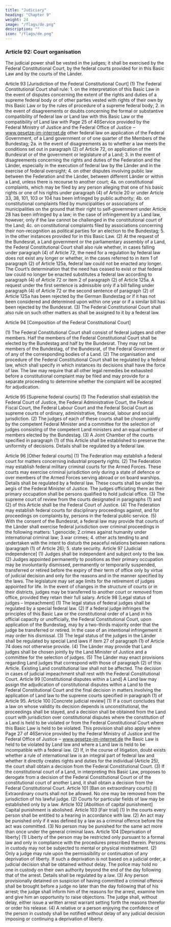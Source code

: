 ```yaml
---
title: "Judiciary"
heading: "Chapter 9"
weight: 24
image: "/flags/de.png"
description: ""
icon: "/flags/de.png"
---
```




### Article 92: Court organisation

The judicial power shall be vested in the judges; it shall be exercised by the Federal Constitutional
Court, by the federal courts provided for in this Basic Law and by the courts of the Länder.

Article 93
[Jurisdiction of the Federal Constitutional Court]
(1) The Federal Constitutional Court shall rule:
1.
on the interpretation of this Basic Law in the event of disputes concerning the extent of
the rights and duties of a supreme federal body or of other parties vested with rights of their own by
this Basic Law or by the rules of procedure of a supreme federal body;
2.
in the event of disagreements or doubts concerning the formal or substantive
compatibility of federal law or Land law with this Basic Law or the compatibility of Land law with
Page 25 of 46Service provided by the Federal Ministry of Justice
and the Federal Office of Justice ‒ www.gesetze-im-internet.de
other federal law on application of the Federal Government, of a Land government or of one
quarter of the Members of the Bundestag;
2a.
in the event of disagreements as to whether a law meets the conditions set out in
paragraph (2) of Article 72, on application of the Bundesrat or of the government or legislature of a
Land;
3. in the event of disagreements concerning the rights and duties of the Federation and the
Länder, especially in the execution of federal law by the Länder and in the exercise of federal
oversight;
4. on other disputes involving public law between the Federation and the Länder, between
different Länder or within a Land, unless there is recourse to another court;
4a.
on constitutional complaints, which may be filed by any person alleging that one of his
basic rights or one of his rights under paragraph (4) of Article 20 or under Article 33, 38, 101, 103
or 104 has been infringed by public authority;
4b.
on constitutional complaints filed by municipalities or associations of municipalities on the
ground that their right to self-government under Article 28 has been infringed by a law; in the case
of infringement by a Land law, however, only if the law cannot be challenged in the constitutional
court of the Land;
4c. on constitutional complaints filed by associations concerning their non-recognition as
political parties for an election to the Bundestag;
5. in the other instances provided for in this Basic Law.
(2) At the request of the Bundesrat, a Land government or the parliamentary assembly of a Land, the
Federal Constitutional Court shall also rule whether, in cases falling under paragraph (4) of Article 72,
the need for a regulation by federal law does not exist any longer or whether, in the cases referred to
in item 1 of paragraph (2) of Article 125a, federal law could not be enacted any longer. The Court’s
determination that the need has ceased to exist or that federal law could no longer be enacted
substitutes a federal law according to paragraph (4) of Article 72 or item 2 of paragraph (2) of Article
125a. A request under the first sentence is admissible only if a bill falling under paragraph (4) of Article 72 or the second sentence of paragraph (2) of Article 125a has been rejected by the German
Bundestag or if it has not been considered and determined upon within one year or if a similar bill has
been rejected by the Bundesrat.
(3) The Federal Constitutional Court shall also rule on such other matters as shall be assigned to it by
a federal law.

Article 94
[Composition of the Federal Constitutional Court]

(1) The Federal Constitutional Court shall consist of federal judges and other members. Half the
members of the Federal Constitutional Court shall be elected by the Bundestag and half by the
Bundesrat. They may not be members of the Bundestag, of the Bundesrat, of the Federal Government
or of any of the corresponding bodies of a Land.
(2) The organisation and procedure of the Federal Constitutional Court shall be regulated by a federal
law, which shall specify in which instances its decisions shall have the force of law. The law may
require that all other legal remedies be exhausted before a constitutional complaint may be filed and
may provide for a separate proceeding to determine whether the complaint will be accepted for
adjudication.

Article 95
[Supreme federal courts]
(1) The Federation shall establish the Federal Court of Justice, the Federal Administrative Court, the
Federal Fiscal Court, the Federal Labour Court and the Federal Social Court as supreme courts of
ordinary, administrative, financial, labour and social jurisdiction.
(2) The judges of each of these courts shall be chosen jointly by the competent Federal Minister and a
committee for the selection of judges consisting of the competent Land ministers and an equal number
of members elected by the Bundestag.
(3) A Joint Chamber of the courts specified in paragraph (1) of this Article shall be established to
preserve the uniformity of decisions. Details shall be regulated by a federal law.



Article 96
[Other federal courts]
(1) The Federation may establish a federal court for matters concerning industrial property rights.
(2) The Federation may establish federal military criminal courts for the Armed Forces. These courts
may exercise criminal jurisdiction only during a state of defence or over members of the Armed Forces
serving abroad or on board warships. Details shall be regulated by a federal law. These courts shall
be under the aegis of the Federal Minister of Justice. The judges officiating there as their primary
occupation shall be persons qualified to hold judicial office.
(3) The supreme court of review from the courts designated in paragraphs (1) and (2) of this Article
shall be the Federal Court of Justice.
(4) The Federation may establish federal courts for disciplinary proceedings against, and for
proceedings on complaints by, persons in the federal public service.
(5) With the consent of the Bundesrat, a federal law may provide that courts of the Länder shall
exercise federal jurisdiction over criminal proceedings in the following matters:
1.genocide;
2.crimes against humanity under international criminal law;
3.war crimes;
4.
other acts tending to and undertaken with the intent to disturb the peaceful relations
between nations (paragraph (1) of Article 26);
5.
state security.
Article 97
[Judicial independence]
(1) Judges shall be independent and subject only to the law.
(2) Judges appointed permanently to positions as their primary occupation may be involuntarily
dismissed, permanently or temporarily suspended, transferred or retired before the expiry of their term
of office only by virtue of judicial decision and only for the reasons and in the manner specified by the
laws. The legislature may set age limits for the retirement of judges appointed for life. In the event of
changes in the structure of courts or in their districts, judges may be transferred to another court or
removed from office, provided they retain their full salary.
Article 98
[Legal status of judges – Impeachment]
(1) The legal status of federal judges shall be regulated by a special federal law.
(2) If a federal judge infringes the principles of this Basic Law or the constitutional order of a Land in
his official capacity or unofficially, the Federal Constitutional Court, upon application of the Bundestag,
may by a two-thirds majority order that the judge be transferred or retired. In the case of an intentional
infringement it may order his dismissal.
(3) The legal status of the judges in the Länder shall be regulated by special Land laws if item 27 of
paragraph (1) of Article 74 does not otherwise provide.
(4) The Länder may provide that Land judges shall be chosen jointly by the Land Minister of Justice
and a committee for the selection of judges.
(5) The Länder may enact provisions regarding Land judges that correspond with those of paragraph
(2) of this Article. Existing Land constitutional law shall not be affected. The decision in cases of
judicial impeachment shall rest with the Federal Constitutional Court.
Article 99
[Constitutional disputes within a Land]
A Land law may assign the adjudication of constitutional disputes within a Land to the Federal
Constitutional Court and the final decision in matters involving the application of Land law to the
supreme courts specified in paragraph (1) of Article 95.
Article 100
[Concrete judicial review]
(1) If a court concludes that a law on whose validity its decision depends is unconstitutional, the
proceedings shall be stayed, and a decision shall be obtained from the Land court with jurisdiction
over constitutional disputes where the constitution of a Land is held to be violated or from the Federal
Constitutional Court where this Basic Law is held to be violated. This provision shall also apply where
Page 27 of 46Service provided by the Federal Ministry of Justice
and the Federal Office of Justice ‒ www.gesetze-im-internet.de
the Basic Law is held to be violated by Land law and where a Land law is held to be incompatible with
a federal law.
(2) If, in the course of litigation, doubt exists whether a rule of international law is an integral part of
federal law and whether it directly creates rights and duties for the individual (Article 25), the court
shall obtain a decision from the Federal Constitutional Court.
(3) If the constitutional court of a Land, in interpreting this Basic Law, proposes to derogate from a
decision of the Federal Constitutional Court or of the constitutional court of another Land, it shall
obtain a decision from the Federal Constitutional Court.
Article 101
[Ban on extraordinary courts]
(l) Extraordinary courts shall not be allowed. No one may be removed from the jurisdiction of his lawful
judge.
(2) Courts for particular fields of law may be established only by a law.
Article 102
[Abolition of capital punishment]
Capital punishment is abolished.
Article 103
[Fair trial]
(1) In the courts every person shall be entitled to a hearing in accordance with law.
(2) An act may be punished only if it was defined by a law as a criminal offence before the act was
committed.
(3) No person may be punished for the same act more than once under the general criminal laws.
Article 104
[Deprivation of liberty]
(1) Liberty of the person may be restricted only pursuant to a formal law and only in compliance with
the procedures prescribed therein. Persons in custody may not be subjected to mental or physical
mistreatment.
(2) Only a judge may rule upon the permissibility or continuation of any deprivation of liberty. If such a
deprivation is not based on a judicial order, a judicial decision shall be obtained without delay. The
police may hold no one in custody on their own authority beyond the end of the day following that of
the arrest. Details shall be regulated by a law.
(3) Any person provisionally detained on suspicion of having committed a criminal offence shall be
brought before a judge no later than the day following that of his arrest; the judge shall inform him of
the reasons for the arrest, examine him and give him an opportunity to raise objections. The judge
shall, without delay, either issue a written arrest warrant setting forth the reasons therefor or order his
release.
(4) A relative or a person enjoying the confidence of the person in custody shall be notified without
delay of any judicial decision imposing or continuing a deprivation of liberty.

